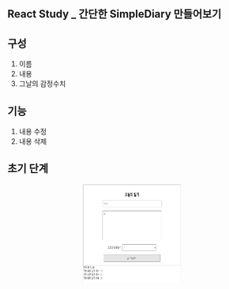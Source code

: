 ## React Study \_ 간단한 SimpleDiary 만들어보기

## 구성

1. 이름
2. 내용
3. 그날의 감정수치

## 기능

1. 내용 수정
2. 내용 삭제

## 초기 단계

<p align="center">
  <img src="Diary_Main.png" width="200" height="200">
</p>
